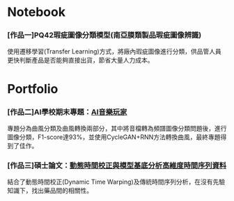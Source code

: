 # Notebook

### [作品一]PQ42瑕疵圖像分類模型(南亞膜類製品瑕疵圖像辨識)
使用遷移學習(Transfer Learning)方式，將廠內瑕疵圖像進行分類，供品管人員更快判斷產品是否能夠直接出貨，節省大量人力成本。

# Portfolio

### [作品二]AI學校期末專題：[AI音樂玩家](https://drive.google.com/file/d/1sPHqI-rnp3VUAGXb4fgADCb9vLngHXTQ/view)
專題分為曲風分類及曲風轉換兩部分，其中將音檔轉為頻譜圖像分類問題後，進行圖像分類，F1-score達93%，並使用CycleGAN+RNN方法轉換曲風，最終專題得到了佳作。

### [作品三]碩士論文：[動態時間校正與模型基底分析高維度時間序列資料](https://drive.google.com/file/d/1OxEm_7tRPMPDGXQYrSfE0LfdG09pPCLf/view?usp=sharing)
結合了動態時間校正(Dynamic Time Warping)及傳統時間序列分析，在沒有先驗知識下，找出藥品間的相關性。
